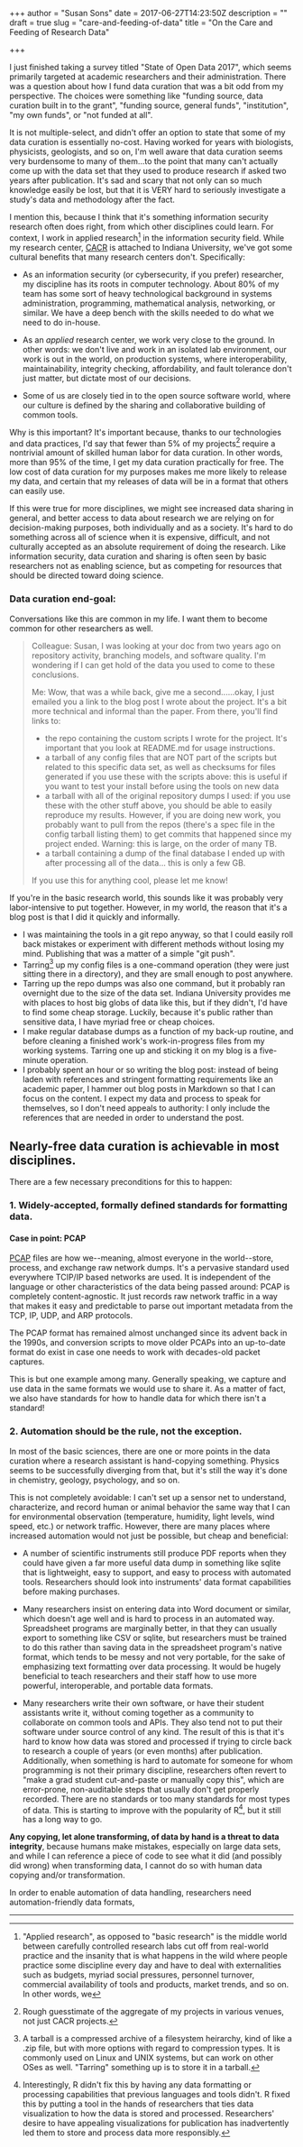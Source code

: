 +++
author = "Susan Sons"
date = 2017-06-27T14:23:50Z
description = ""
draft = true
slug = "care-and-feeding-of-data"
title = "On the Care and Feeding of Research Data"

+++

I just finished taking a survey titled "State of Open Data 2017", which seems primarily targeted at academic researchers and their administration.  There was a question about how I fund data curation that was a bit odd from my perspective.  The choices were something like "funding source, data curation built in to the grant", "funding source, general funds", "institution", "my own funds", or "not funded at all".

It is not multiple-select, and didn't offer an option to state that some of my data curation is essentially no-cost.  Having worked for years with biologists, physicists, geologists, and so on, I'm well aware that data curation seems very burdensome to many of them...to the point that many can't actually come up with the data set that they used to produce research if asked two years after publication.  It's sad and scary that not only can so much knowledge easily be lost, but that it is VERY hard to seriously investigate a study's data and methodology after the fact.

I mention this, because I think that it's something information security research often does right, from which other disciplines could learn.  For context, I work in applied research[^1] in the information security field.  While my research center, [CACR](https://cacr.iu.edu) is attached to Indiana University, we've got some cultural benefits that many research centers don't.  Specifically:

* As an information security (or cybersecurity, if you prefer) researcher, my discipline has its roots in computer technology.  About 80% of my team has some sort of heavy technological background in systems administration, programming, mathematical analysis, networking, or similar.  We have a deep bench with the skills needed to do what we need to do in-house.

* As an *applied* research center, we work very close to the ground.  In other words: we don't live and work in an isolated lab environment, our work is out in the world, on production systems, where interoperability, maintainability, integrity checking, affordability, and fault tolerance don't just matter, but dictate most of our decisions.

* Some of us are closely tied in to the open source software world, where our culture is defined by the sharing and collaborative building of common tools.

Why is this important?  It's important because, thanks to our technologies and data practices, I'd say that fewer than 5% of my projects[^2] require a nontrivial amount of skilled human labor for data curation.  In other words, more than 95% of the time, I get my data curation practically for free.  The low cost of data curation for my purposes makes me more likely to release my data, and certain that my releases of data will be in a format that others can easily use.

If this were true for more disciplines, we might see increased data sharing in general, and better access to data about research we are relying on for decision-making purposes, both individually and as a society.  It's hard to do something across all of science when it is expensive, difficult, and not culturally accepted as an absolute requirement of doing the research.  Like information security, data curation and sharing is often seen by basic researchers not as enabling science, but as competing for resources that should be directed toward doing science.

### Data curation end-goal:

Conversations like this are common in my life.  I want them to become common for other researchers as well.

> Colleague: Susan, I was looking at your doc from two years ago on repository activity, branching models, and software quality.  I'm wondering if I can get hold of the data you used to come to these conclusions.
>  
> Me: Wow, that was a while back, give me a second...<ten minutes of furious grepping>...okay, I just emailed you a link to the blog post I wrote about the project.  It's a bit more technical and informal than the paper.  From there, you'll find links to:
>  
> * the repo containing the custom scripts I wrote for the project.  It's important that you look at README.md for usage instructions.
> * a tarball of any config files that are NOT part of the scripts but related to this specific data set, as well as checksums for files generated if you use these with the scripts above: this is useful if you want to test your install before using the tools on new data
> * a tarball with all of the original repository dumps I used: if you use these with the other stuff above, you should be able to easily reproduce my results.  However, if you are doing new work, you probably want to pull from the repos (there's a spec file in the config tarball listing them) to get commits that happened since my project ended. Warning: this is large, on the order of many TB.
> * a tarball containing a dump of the final database I ended up with after processing all of the data... this is only a few GB.
>  
> If you use this for anything cool, please let me know!

If you're in the basic research world, this sounds like it was probably very labor-intensive to put together.  However, in my world, the reason that it's a blog post is that I did it quickly and informally.

* I was maintaining the tools in a git repo anyway, so that I could easily roll back mistakes or experiment with different methods without losing my mind.  Publishing that was a matter of a simple "git push".
* Tarring[^4] up my config files is a one-command operation (they were just sitting there in a directory), and they are small enough to post anywhere.
* Tarring up the repo dumps was also one command, but it probably ran overnight due to the size of the data set.  Indiana University provides me with places to host big globs of data like this, but if they didn't, I'd have to find some cheap storage.  Luckily, because it's public rather than sensitive data, I have myriad free or cheap choices.
* I make regular database dumps as a function of my back-up routine, and before cleaning a finished work's work-in-progress files from my working systems.  Tarring one up and sticking it on my blog is a five-minute operation.
* I probably spent an hour or so writing the blog post: instead of being laden with references and stringent formatting requirements like an academic paper, I hammer out blog posts in Markdown so that I can focus on the content.  I expect my data and process to speak for themselves, so I don't need appeals to authority: I only include the references that are needed in order to understand the post.

## Nearly-free data curation is achievable in most disciplines.

There are a few necessary preconditions for this to happen:

### 1. Widely-accepted, formally defined standards for formatting data.

#### Case in point: PCAP
[PCAP](https://en.wikipedia.org/wiki/Pcap) files are how we--meaning, almost everyone in the world--store, process, and exchange raw network dumps.  It's a pervasive standard used everywhere TCIP/IP based networks are used.  It is independent of the language or other characteristics of the data being passed around: PCAP is completely content-agnostic.  It just records raw network traffic in a way that makes it easy and predictable to parse out important metadata from the TCP, IP, UDP, and ARP protocols.

The PCAP format has remained almost unchanged since its advent back in the 1990s, and conversion scripts to move older PCAPs into an up-to-date format do exist in case one needs to work with decades-old packet captures.

This is but one example among many.  Generally speaking, we capture and use data in the same formats we would use to share it.  As a matter of fact, we also have standards for how to handle data for which there isn't a standard!

### 2. Automation should be the rule, not the exception.

In most of the basic sciences, there are one or more points in the data curation where a research assistant is hand-copying something.  Physics seems to be successfully diverging from that, but it's still the way it's done in chemistry, geology, psychology, and so on.

This is not completely avoidable: I can't set up a sensor net to understand, characterize, and record human or animal behavior the same way that I can for environmental observation (temperature, humidity, light levels, wind speed, etc.) or network traffic.  However, there are many places where increased automation would not just be possible, but cheap and beneficial:

* A number of scientific instruments still produce PDF reports when they could have given a far more useful data dump in something like sqlite that is lightweight, easy to support, and easy to process with automated tools.  Researchers should look into instruments' data format capabilities before making purchases.

* Many researchers insist on entering data into Word document or similar, which doesn't age well and is hard to process in an automated way.  Spreadsheet programs are marginally better, in that they can usually export to something like CSV or sqlite, but researchers must be trained to do this rather than saving data in the spreadsheet program's native format, which tends to be messy and not very portable, for the sake of emphasizing text formatting over data processing.  It would be hugely beneficial to teach researchers and their staff how to use more powerful, interoperable, and portable data formats.

* Many researchers write their own software, or have their student assistants write it, without coming together as a community to collaborate on common tools and APIs.  They also tend not to put their software under source control of any kind.  The result of this is that it's hard to know how data was stored and processed if trying to circle back to research a couple of years (or even months) after publication.  Additionally, when something is hard to automate for someone for whom programming is not their primary discipline, researchers often revert to "make a grad student cut-and-paste or manually copy this", which are error-prone, non-auditable steps that usually don't get properly recorded.  There are no standards or too many standards for most types of data.  This is starting to improve with the popularity of R[^3], but it still has a long way to go.

**Any copying, let alone transforming, of data by hand is a threat to data integrity**, because humans make mistakes, especially on large data sets, and while I can reference a piece of code to see what it did (and possibly did wrong) when transforming data, I cannot do so with human data copying and/or transformation.

In order to enable automation of data handling, researchers need automation-friendly data formats, 



----
[^1]: "Applied research", as opposed to "basic research" is the middle world between carefully controlled research labs cut off from real-world practice and the insanity that is what happens in the wild where people practice some discipline every day and have to deal with externalities such as budgets, myriad social pressures, personnel turnover, commercial availability of tools and products, market trends, and so on.  In other words, we  

[^2]: Rough guesstimate of the aggregate of my projects in various venues, not just CACR projects.

[^3]: Interestingly, R didn't fix this by having any data formatting or processing capabilities that previous languages and tools didn't.  R fixed this by putting a tool in the hands of researchers that ties data visualization to how the data is stored and processed.  Researchers' desire to have appealing visualizations for publication has inadvertently led them to store and process data more responsibly.

[^4]: A tarball is a compressed archive of a filesystem heirarchy, kind of like a .zip file, but with more options with regard to compression types.  It is commonly used on Linux and UNIX systems, but can work on other OSes as well.  "Tarring" something up is to store it in a tarball.

